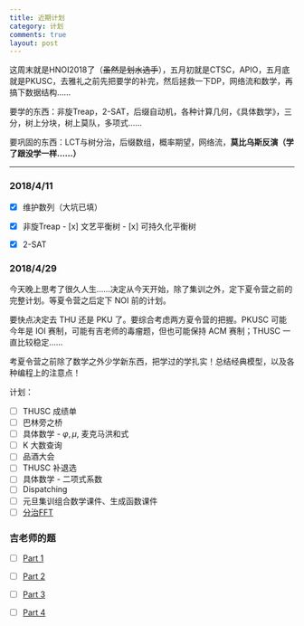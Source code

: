 ```yaml
---
title: 近期计划
category: 计划
comments: true
layout: post
---
```


这周末就是HNOI2018了（~~虽然是划水选手~~），五月初就是CTSC，APIO，五月底就是PKUSC，去雅礼之前先把要学的补完，然后拯救一下DP，网络流和数学，再搞下数据结构……

要学的东西：非旋Treap，2-SAT，后缀自动机，各种计算几何，《具体数学》，三分，树上分块，树上莫队，多项式……

要巩固的东西：LCT与树分治，后缀数组，概率期望，网络流，**莫比乌斯反演（学了跟没学一样……）**

------

### 2018/4/11

- [x] 维护数列（大坑已填）
- [x] 非旋Treap
      - [x] 文艺平衡树
      - [x] 可持久化平衡树

- [x] 2-SAT 


### 2018/4/29

今天晚上思考了很久人生……决定从今天开始，除了集训之外，定下夏令营之前的完整计划。等夏令营之后定下 NOI 前的计划。

要快点决定去 THU 还是 PKU 了。要综合考虑两方夏令营的把握。PKUSC 可能今年是 IOI 赛制，可能有吉老师的毒瘤题，但也可能保持 ACM 赛制；THUSC 一直比较稳定……

考夏令营之前除了数学之外少学新东西，把学过的学扎实！总结经典模型，以及各种编程上的注意点！

计划：

- [ ] THUSC 成绩单
- [ ] 巴林旁之桥
- [ ] 具体数学 - $\varphi, \mu$, 麦克马洪和式
- [ ] K 大数查询
- [ ] 品酒大会
- [ ] THUSC 补退选
- [ ] 具体数学 - 二项式系数
- [ ] Dispatching
- [ ] 元旦集训组合数学课件、生成函数课件
- [ ] [分治FFT](http://jiruyi910387714.is-programmer.com/posts/71893.html)

### 吉老师的题
- [ ] [Part 1](http://jiruyi910387714.is-programmer.com/posts/44587.html)
- [ ] [Part 2](http://jiruyi910387714.is-programmer.com/posts/58993.html)
- [ ] [Part 3](http://jiruyi910387714.is-programmer.com/posts/70856.html)
- [ ] [Part 4](http://jiruyi910387714.is-programmer.com/posts/76292.html)

